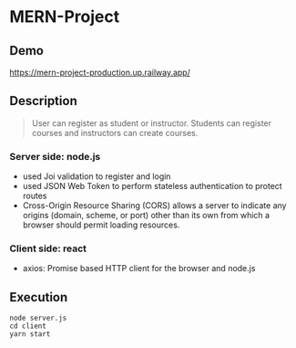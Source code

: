 # MERN-Project

## Demo

https://mern-project-production.up.railway.app/

## Description

> User can register as student or instructor. Students can register courses and instructors can create courses.

### Server side: node.js

- used Joi validation to register and login
- used JSON Web Token to perform stateless authentication to protect routes
- Cross-Origin Resource Sharing (CORS) allows a server to indicate any origins (domain, scheme, or port) other than its own from which a browser should permit loading resources.

### Client side: react

- axios: Promise based HTTP client for the browser and node.js

## Execution

```
node server.js
cd client
yarn start
```

